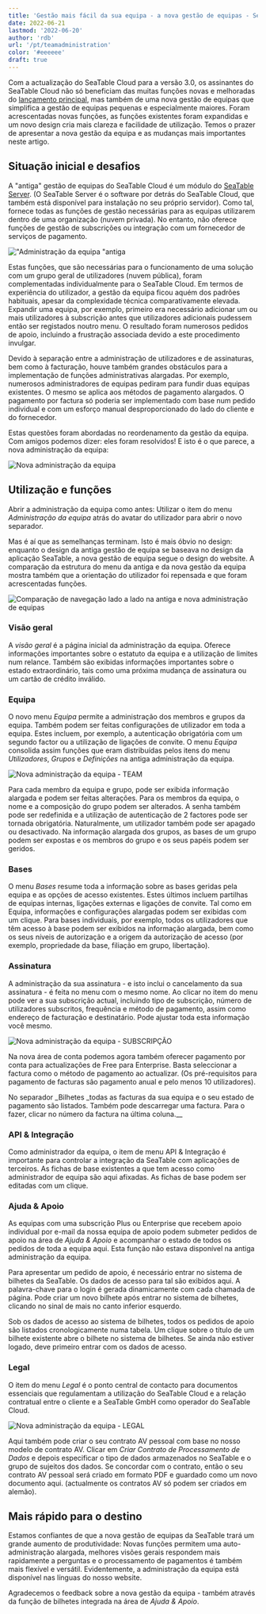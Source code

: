 ```yaml
---
title: 'Gestão mais fácil da sua equipa - a nova gestão de equipas - SeaTable'
date: 2022-06-21
lastmod: '2022-06-20'
author: 'rdb'
url: '/pt/teamadministration'
color: '#eeeeee'
draft: true
---
```


Com a actualização do SeaTable Cloud para a versão 3.0, os assinantes do SeaTable Cloud não só beneficiam das muitas funções novas e melhoradas do [lançamento principal](/pt/seatable-release-3-0), mas também de uma nova gestão de equipas que simplifica a gestão de equipas pequenas e especialmente maiores. Foram acrescentadas novas funções, as funções existentes foram expandidas e um novo design cria mais clareza e facilidade de utilização. Temos o prazer de apresentar a nova gestão da equipa e as mudanças mais importantes neste artigo.

## Situação inicial e desafios

A "antiga" gestão de equipas do SeaTable Cloud é um módulo do [SeaTable Server](/pt/on-premises/?lang=auto/). (O SeaTable Server é o software por detrás do SeaTable Cloud, que também está disponível para instalação no seu próprio servidor). Como tal, fornece todas as funções de gestão necessárias para as equipas utilizarem dentro de uma organização (nuvem privada). No entanto, não oferece funções de gestão de subscrições ou integração com um fornecedor de serviços de pagamento.

!["Administração da equipa "antiga](https://seatable.io/wp-content/uploads/2022/06/TeamAdministration_old.png)

Estas funções, que são necessárias para o funcionamento de uma solução com um grupo geral de utilizadores (nuvem pública), foram complementadas individualmente para o SeaTable Cloud. Em termos de experiência do utilizador, a gestão da equipa ficou aquém dos padrões habituais, apesar da complexidade técnica comparativamente elevada. Expandir uma equipa, por exemplo, primeiro era necessário adicionar um ou mais utilizadores à subscrição antes que utilizadores adicionais pudessem então ser registados noutro menu. O resultado foram numerosos pedidos de apoio, incluindo a frustração associada devido a este procedimento invulgar.

Devido à separação entre a administração de utilizadores e de assinaturas, bem como à facturação, houve também grandes obstáculos para a implementação de funções administrativas alargadas. Por exemplo, numerosos administradores de equipas pediram para fundir duas equipas existentes. O mesmo se aplica aos métodos de pagamento alargados. O pagamento por factura só poderia ser implementado com base num pedido individual e com um esforço manual desproporcionado do lado do cliente e do fornecedor.

Estas questões foram abordadas no reordenamento da gestão da equipa. Com amigos podemos dizer: eles foram resolvidos! E isto é o que parece, a nova administração da equipa:

![Nova administração da equipa](https://seatable.io/wp-content/uploads/2022/06/TeamAdministration_Overview_.png)

## Utilização e funções

Abrir a administração da equipa como antes: Utilizar o item do menu _Administração da equipa_ atrás do avatar do utilizador para abrir o novo separador.

Mas é aí que as semelhanças terminam. Isto é mais óbvio no design: enquanto o design da antiga gestão de equipa se baseava no design da aplicação SeaTable, a nova gestão de equipa segue o design do website. A comparação da estrutura do menu da antiga e da nova gestão da equipa mostra também que a orientação do utilizador foi repensada e que foram acrescentadas funções.

![Comparação de navegação lado a lado na antiga e nova administração de equipas](https://seatable.io/wp-content/uploads/2022/06/Teamverwaltung_Navigation.png)

### Visão geral

A _visão geral_ é a página inicial da administração da equipa. Oferece informações importantes sobre o estatuto da equipa e a utilização de limites num relance. Também são exibidas informações importantes sobre o estado extraordinário, tais como uma próxima mudança de assinatura ou um cartão de crédito inválido.

### Equipa

O novo menu _Equipa_ permite a administração dos membros e grupos da equipa. Também podem ser feitas configurações de utilizador em toda a equipa. Estes incluem, por exemplo, a autenticação obrigatória com um segundo factor ou a utilização de ligações de convite. O menu _Equipa_ consolida assim funções que eram distribuídas pelos itens do menu _Utilizadores_, _Grupos_ e _Definições_ na antiga administração da equipa.

![Nova administração da equipa - TEAM](https://seatable.io/wp-content/uploads/2022/06/TeamAdministration_Team.png)

Para cada membro da equipa e grupo, pode ser exibida informação alargada e podem ser feitas alterações. Para os membros da equipa, o nome e a composição do grupo podem ser alterados. A senha também pode ser redefinida e a utilização de autenticação de 2 factores pode ser tornada obrigatória. Naturalmente, um utilizador também pode ser apagado ou desactivado. Na informação alargada dos grupos, as bases de um grupo podem ser expostas e os membros do grupo e os seus papéis podem ser geridos.

### Bases

O menu _Bases_ resume toda a informação sobre as bases geridas pela equipa e as opções de acesso existentes. Estes últimos incluem partilhas de equipas internas, ligações externas e ligações de convite. Tal como em Equipa, informações e configurações alargadas podem ser exibidas com um clique. Para bases individuais, por exemplo, todos os utilizadores que têm acesso à base podem ser exibidos na informação alargada, bem como os seus níveis de autorização e a origem da autorização de acesso (por exemplo, propriedade da base, filiação em grupo, libertação).

### Assinatura

A administração da sua assinatura - e isto inclui o cancelamento da sua assinatura - é feita no menu com o mesmo nome. Ao clicar no item do menu pode ver a sua subscrição actual, incluindo tipo de subscrição, número de utilizadores subscritos, frequência e método de pagamento, assim como endereço de facturação e destinatário. Pode ajustar toda esta informação você mesmo.

![Nova administração da equipa - SUBSCRIPÇÃO](https://seatable.io/wp-content/uploads/2022/06/subscription-and-invoices.png)

Na nova área de conta podemos agora também oferecer pagamento por conta para actualizações de Free para Enterprise. Basta seleccionar a factura como o método de pagamento ao actualizar. (Os pré-requisitos para pagamento de facturas são pagamento anual e pelo menos 10 utilizadores).

No separador \_Bilhetes \_todas as facturas da sua equipa e o seu estado de pagamento são listados. Também pode descarregar uma factura. Para o fazer, clicar no número da factura na última coluna.\_\_

### API & Integração

Como administrador da equipa, o item de menu API & Integração é importante para controlar a integração da SeaTable com aplicações de terceiros. As fichas de base existentes a que tem acesso como administrador de equipa são aqui afixadas. As fichas de base podem ser editadas com um clique.

### Ajuda & Apoio

As equipas com uma subscrição Plus ou Enterprise que recebem apoio individual por e-mail da nossa equipa de apoio podem submeter pedidos de apoio na área de _Ajuda & Apoio_ e acompanhar o estado de todos os pedidos de toda a equipa aqui. Esta função não estava disponível na antiga administração da equipa.

Para apresentar um pedido de apoio, é necessário entrar no sistema de bilhetes da SeaTable. Os dados de acesso para tal são exibidos aqui. A palavra-chave para o login é gerada dinamicamente com cada chamada de página. Pode criar um novo bilhete após entrar no sistema de bilhetes, clicando no sinal de mais no canto inferior esquerdo.

Sob os dados de acesso ao sistema de bilhetes, todos os pedidos de apoio são listados cronologicamente numa tabela. Um clique sobre o título de um bilhete existente abre o bilhete no sistema de bilhetes. Se ainda não estiver logado, deve primeiro entrar com os dados de acesso.

### Legal

O item do menu _Legal_ é o ponto central de contacto para documentos essenciais que regulamentam a utilização do SeaTable Cloud e a relação contratual entre o cliente e a SeaTable GmbH como operador do SeaTable Cloud.

![Nova administração da equipa - LEGAL](https://seatable.io/wp-content/uploads/2022/06/TeamAdministration_Legal.png)

Aqui também pode criar o seu contrato AV pessoal com base no nosso modelo de contrato AV. Clicar em _Criar Contrato de Processamento de Dados_ e depois especificar o tipo de dados armazenados no SeaTable e o grupo de sujeitos dos dados. Se concordar com o contrato, então o seu contrato AV pessoal será criado em formato PDF e guardado como um novo documento aqui. (actualmente os contratos AV só podem ser criados em alemão).

## Mais rápido para o destino

Estamos confiantes de que a nova gestão de equipas da SeaTable trará um grande aumento de produtividade: Novas funções permitem uma auto-administração alargada, melhores visões gerais respondem mais rapidamente a perguntas e o processamento de pagamentos é também mais flexível e versátil. Evidentemente, a administração da equipa está disponível nas línguas do nosso website.

Agradecemos o feedback sobre a nova gestão da equipa - também através da função de bilhetes integrada na área de _Ajuda & Apoio_.
